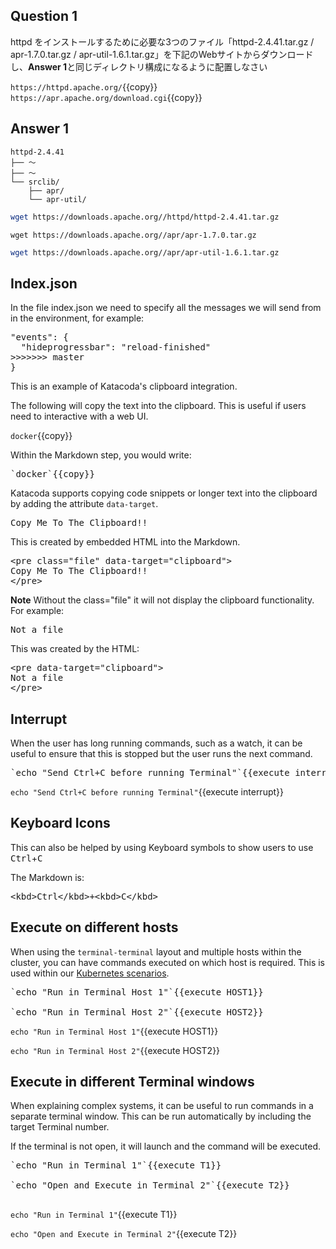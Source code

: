## Question 1
httpd をインストールするために必要な3つのファイル「httpd-2.4.41.tar.gz / apr-1.7.0.tar.gz / apr-util-1.6.1.tar.gz」を下記のWebサイトからダウンロードし、**Answer 1**と同じディレクトリ構成になるように配置しなさい

`https://httpd.apache.org/`{{copy}}
`https://apr.apache.org/download.cgi`{{copy}}

## Answer 1
```
httpd-2.4.41
├── 〜
├── 〜
└── srclib/
    ├── apr/
    └── apr-util/
```


```bash
wget https://downloads.apache.org//httpd/httpd-2.4.41.tar.gz
```

```
wget https://downloads.apache.org//apr/apr-1.7.0.tar.gz
```

```sh
wget https://downloads.apache.org//apr/apr-util-1.6.1.tar.gz
```

## Index.json

In the file index.json we need to specify all the messages we will send from in the environment, for example:


<pre class="file">
"events": {
  "hideprogressbar": "reload-finished"
>>>>>>> master
}
</pre>

This is an example of Katacoda's clipboard integration. 

The following will copy the text into the clipboard. This is useful if users need to interactive with a web UI.

`docker`{{copy}}

Within the Markdown step, you would write:
<pre>
`docker`{{copy}}
</pre>

Katacoda supports copying code snippets or longer text into the clipboard by adding the attribute `data-target`.

<pre class="file" data-target="clipboard">
Copy Me To The Clipboard!!
</pre>

This is created by embedded HTML into the Markdown.

<pre>
&#x3C;pre class=&#x22;file&#x22; data-target=&#x22;clipboard&#x22;&#x3E;
Copy Me To The Clipboard!!
&#x3C;/pre&#x3E;
</pre>

**Note** Without the class="file" it will not display the clipboard functionality. For example:

<pre data-target="clipboard">
Not a file
</pre>

This was created by the HTML:

<pre>
&#x3C;pre data-target=&#x22;clipboard&#x22;&#x3E;
Not a file
&#x3C;/pre&#x3E;
</pre>


## Interrupt

When the user has long running commands, such as a watch, it can be useful to ensure that this is stopped but the user runs the next command. 

<pre>`echo "Send Ctrl+C before running Terminal"`{{execute interrupt}}</pre>

`echo "Send Ctrl+C before running Terminal"`{{execute interrupt}}

## Keyboard Icons

This can also be helped by using Keyboard symbols to show users to use <kbd>Ctrl</kbd>+<kbd>C</kbd>

The Markdown is:
<pre>
&#x3C;kbd&#x3E;Ctrl&#x3C;/kbd&#x3E;+&#x3C;kbd&#x3E;C&#x3C;/kbd&#x3E;
</pre>

## Execute on different hosts 

When using the `terminal-terminal` layout and multiple hosts within the cluster, you can have commands executed on which host is required. This is used within our [Kubernetes scenarios](https://www.katacoda.com/courses/kubernetes/getting-started-with-kubeadm).

<pre>
`echo "Run in Terminal Host 1"`{{execute HOST1}}

`echo "Run in Terminal Host 2"`{{execute HOST2}}
</pre>

`echo "Run in Terminal Host 1"`{{execute HOST1}}

`echo "Run in Terminal Host 2"`{{execute HOST2}}

## Execute in different Terminal windows

When explaining complex systems, it can be useful to run commands in a separate terminal window. This can be run automatically by including the target Terminal number. 

If the terminal is not open, it will launch and the command will be executed. 

<pre>
`echo "Run in Terminal 1"`{{execute T1}}

`echo "Open and Execute in Terminal 2"`{{execute T2}}

</pre>

`echo "Run in Terminal 1"`{{execute T1}}

`echo "Open and Execute in Terminal 2"`{{execute T2}}